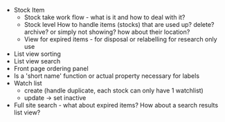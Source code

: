 - Stock Item 
  - Stock take work flow - what is it and how to deal with it?
  - Stock level How to handle items (stocks) that are used up? delete? archive? or simply not showing? how about their location? 
  - View for expired items - for disposal or relabelling for research only use
- List view sorting
- List view search
- Front page ordering panel
- Is a 'short name' function or actual property necessary for labels
- Watch list 
  - create (handle duplicate, each stock can only have 1 watchlist)
  - update -> set inactive
- Full site search - what about expired items? How about a search results list view?